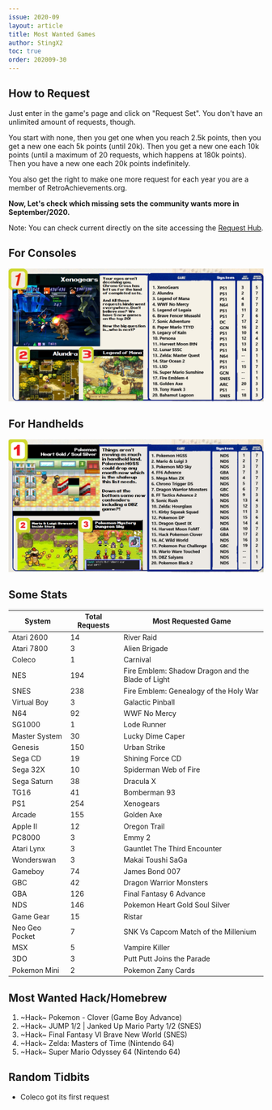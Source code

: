 ```yaml
---
issue: 2020-09
layout: article
title: Most Wanted Games
author: StingX2
toc: true
order: 202009-30
---
```


## How to Request

Just enter in the game's page and click on "Request Set". You don't have an unlimited amount of requests, though.

You start with none, then you get one when you reach 2.5k points, then you get a new one each 5k points (until 20k). Then you get a new one each 10k points (until a maximum of 20 requests, which happens at 180k points). Then you have a new one each 20k points indefinitely.

You also get the right to make one more request for each year you are a member of RetroAchievements.org.

**Now, Let's check which missing sets the community wants more in September/2020.**

Note: You can check current directly on the site accessing the [Request Hub](https://retroachievements.org/setRequestList.php).


## For Consoles

[![](img/most-wanted-for-consoles.png)](img/most-wanted-for-consoles.png)


## For Handhelds

[![](img/most-wanted-for-handhelds.png)](img/most-wanted-for-handhelds.png)


## Some Stats

| System | Total Requests | Most Requested Game |
| - | - | - |
| Atari 2600 | 14 | River Raid |
| Atari 7800 | 3 | Alien Brigade |
| Coleco | 1 | Carnival |
| NES | 194 | Fire Emblem: Shadow Dragon and the Blade of Light |
| SNES | 238 | Fire Emblem: Genealogy of the Holy War |
| Virtual Boy | 3 | Galactic Pinball |
| N64 | 92 | WWF No Mercy |
| SG1000 | 1 | Lode Runner |
| Master System | 30 | Lucky Dime Caper |
| Genesis | 150 | Urban Strike |
| Sega CD | 19 | Shining Force CD |
| Sega 32X | 10 | Spiderman Web of Fire |
| Sega Saturn | 38 | Dracula X |
| TG16 | 41 | Bomberman 93 |
| PS1 | 254 | Xenogears |
| Arcade | 155 | Golden Axe |
| Apple II | 12 | Oregon Trail |
| PC8000 | 3 | Emmy 2 |
| Atari Lynx | 3 | Gauntlet The Third Encounter |
| Wonderswan | 3 | Makai Toushi SaGa |
| Gameboy | 74 | James Bond 007 |
| GBC | 42 | Dragon Warrior Monsters |
| GBA | 126 | Final Fantasy 6 Advance |
| NDS | 146 | Pokemon Heart Gold Soul Silver |
| Game Gear | 15 | Ristar |
| Neo Geo Pocket | 7 | SNK Vs Capcom Match of the Millenium |
| MSX | 5 | Vampire Killer |
| 3DO | 3 | Putt Putt Joins the Parade |
| Pokemon Mini | 2 | Pokemon Zany Cards |


## Most Wanted Hack/Homebrew

1. ~Hack~ Pokemon - Clover (Game Boy Advance)
2. ~Hack~ JUMP 1/2 \| Janked Up Mario Party 1/2 (SNES)
3. ~Hack~ Final Fantasy VI Brave New World (SNES)
4. ~Hack~ Zelda: Masters of Time (Nintendo 64)
5. ~Hack~ Super Mario Odyssey 64 (Nintendo 64)


## Random Tidbits

- Coleco got its first request

